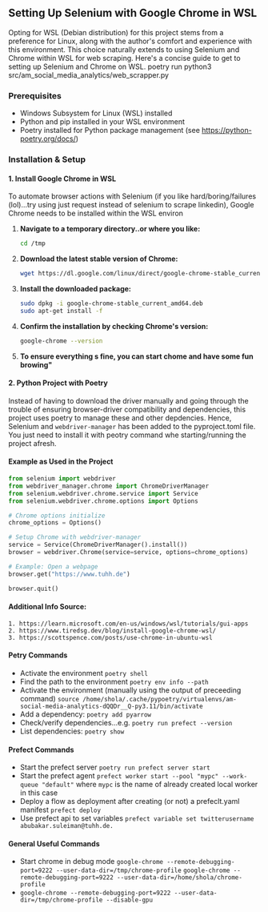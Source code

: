 ## Setting Up Selenium with Google Chrome in WSL

Opting for WSL (Debian distribution) for this project stems from a preference for Linux, along with the author's comfort and experience with this environment. This choice naturally extends to using Selenium and Chrome within WSL for web scraping. Here's a concise guide to get to setting up Selenium and Chrome on WSL.
poetry run python3 src/am_social_media_analytics/web_scrapper.py

### Prerequisites

- Windows Subsystem for Linux (WSL) installed
- Python and pip installed in your WSL environment
- Poetry installed for Python package management (see https://python-poetry.org/docs/)

### Installation & Setup

#### 1. Install Google Chrome in WSL

To automate browser actions with Selenium (if you like hard/boring/failures (lol)...try using just request instead of selenium to scrape linkedin), Google Chrome needs to be installed within the WSL environ

1. **Navigate to a temporary directory..or where you like:**

    ```bash
    cd /tmp
    ```

2. **Download the latest stable version of Chrome:**

    ```bash
    wget https://dl.google.com/linux/direct/google-chrome-stable_current_amd64.deb
    ```

3. **Install the downloaded package:**

    ```bash
    sudo dpkg -i google-chrome-stable_current_amd64.deb
    sudo apt-get install -f
    ```

4. **Confirm the installation by checking Chrome's version:**

    ```bash
    google-chrome --version
    ```
5. **To ensure everything s fine, you can start chome and have some fun browing"**

#### 2. Python Project with Poetry

Instead of having to download the driver manually and going through the trouble of ensuring browser-driver compatibility and dependencies, this project uses poetry to manage these and other depdencies. Hence, Selenium and `webdriver-manager` has been added to the pyproject.toml file. You just need to install it with peotry command whe starting/running the project afresh. 

#### Example as Used in the Project

```python
from selenium import webdriver
from webdriver_manager.chrome import ChromeDriverManager
from selenium.webdriver.chrome.service import Service
from selenium.webdriver.chrome.options import Options

# Chrome options initialize
chrome_options = Options()

# Setup Chrome with webdriver-manager
service = Service(ChromeDriverManager().install())
browser = webdriver.Chrome(service=service, options=chrome_options)

# Example: Open a webpage
browser.get("https://www.tuhh.de")

browser.quit()
```
#### Additional Info Source:
```
1. https://learn.microsoft.com/en-us/windows/wsl/tutorials/gui-apps
2. https://www.tiredsg.dev/blog/install-google-chrome-wsl/
3. https://scottspence.com/posts/use-chrome-in-ubuntu-wsl
```

#### Petry Commands
- Activate the environment
`poetry shell`
- Find the path to the environment
`poetry env info --path`
- Activate the environment (manually using the output of preceeding command)
`source /home/shola/.cache/pypoetry/virtualenvs/am-social-media-analytics-dQQDr__Q-py3.11/bin/activate`
- Add a dependency: `poetry add pyarrow`
- Check/verify dependencies...e.g. `poetry run prefect --version`
- List dependencies: `poetry show`



#### Prefect Commands
- Start the prefect server
`poetry run prefect server start`
- Start the prefect agent
`prefect worker start --pool "mypc" --work-queue "default"` where `mypc` is the name of already created local worker in this case
- Deploy a flow as deployment after creating (or not) a prefeclt.yaml manifest
`prefect deploy`
- Use prefect api to set variables
`prefect variable set twitterusername abubakar.suleiman@tuhh.de.`



#### General Useful Commands
- Start chrome in debug mode
`google-chrome --remote-debugging-port=9222 --user-data-dir=/tmp/chrome-profile`
`google-chrome --remote-debugging-port=9222 --user-data-dir=/home/shola/chrome-profile`
- `google-chrome --remote-debugging-port=9222 --user-data-dir=/tmp/chrome-profile --disable-gpu`